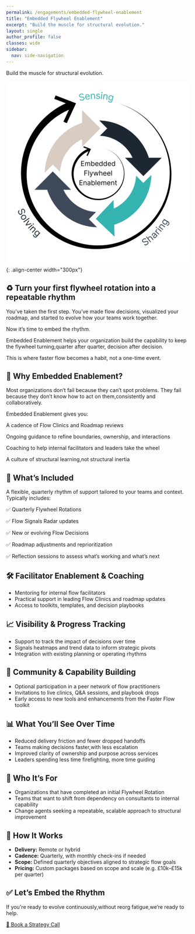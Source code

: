 ```yaml
---
permalink: /engagements/embedded-flywheel-enablement
title: "Embedded Flywheel Enablement"
excerpt: "Build the muscle for structural evolution."
layout: single
author_profile: false
classes: wide
sidebar:
  nav: side-navigation
---
```


Build the muscle for structural evolution.

![Embedded Enablement](/assets/images/engagements/embedded-flywheel-enablement.png){: .align-center width="300px"}

## ♻️ Turn your first flywheel rotation into a repeatable rhythm

You’ve taken the first step. You’ve made flow decisions, visualized your roadmap, and started to evolve how your teams work together.

Now it’s time to embed the rhythm.

Embedded Enablement helps your organization build the capability to keep the flywheel turning,quarter after quarter, decision after decision.

This is where faster flow becomes a habit, not a one-time event.

## 🚀 Why Embedded Enablement?

Most organizations don’t fail because they can’t spot problems.
They fail because they don’t know how to act on them,consistently and collaboratively.

Embedded Enablement gives you:

A cadence of Flow Clinics and Roadmap reviews

Ongoing guidance to refine boundaries, ownership, and interactions

Coaching to help internal facilitators and leaders take the wheel

A culture of structural learning,not structural inertia

## 🔄 What’s Included

A flexible, quarterly rhythm of support tailored to your teams and context. Typically includes:

✅ Quarterly Flywheel Rotations

✅ Flow Signals Radar updates

✅ New or evolving Flow Decisions

✅ Roadmap adjustments and reprioritization

✅ Reflection sessions to assess what’s working and what’s next

## 🛠️ Facilitator Enablement & Coaching

- Mentoring for internal flow facilitators
- Practical support in leading Flow Clinics and roadmap updates
- Access to toolkits, templates, and decision playbooks

## 📈 Visibility & Progress Tracking

- Support to track the impact of decisions over time
- Signals heatmaps and trend data to inform strategic pivots
- Integration with existing planning or operating rhythms

## 🌱 Community & Capability Building

- Optional participation in a peer network of flow practitioners
- Invitations to live clinics, Q&A sessions, and playbook drops
- Early access to new tools and enhancements from the Faster Flow toolkit

## 📊 What You’ll See Over Time

- Reduced delivery friction and fewer dropped handoffs
- Teams making decisions faster,with less escalation
- Improved clarity of ownership and purpose across services
- Leaders spending less time firefighting, more time guiding

## 👥 Who It’s For

- Organizations that have completed an initial Flywheel Rotation
- Teams that want to shift from dependency on consultants to internal capability
- Change agents seeking a repeatable, scalable approach to structural improvement

## 🔧 How It Works

- **Delivery:** Remote or hybrid
- **Cadence:** Quarterly, with monthly check-ins if needed
- **Scope:** Defined quarterly objectives aligned to strategic flow goals
- **Pricing:** Custom packages based on scope and scale (e.g. £10k–£15k per quarter)

## ✅ Let’s Embed the Rhythm

If you're ready to evolve continuously,without reorg fatigue,we’re ready to help.

[📅 Book a Strategy Call](/contact)

<!-- [📄 Download the Embedded Enablement Overview PDF](/assets/pdf/embedded-enablement-overview.pdf) 

[📬 Contact the Enabling Team](/contact) -->
